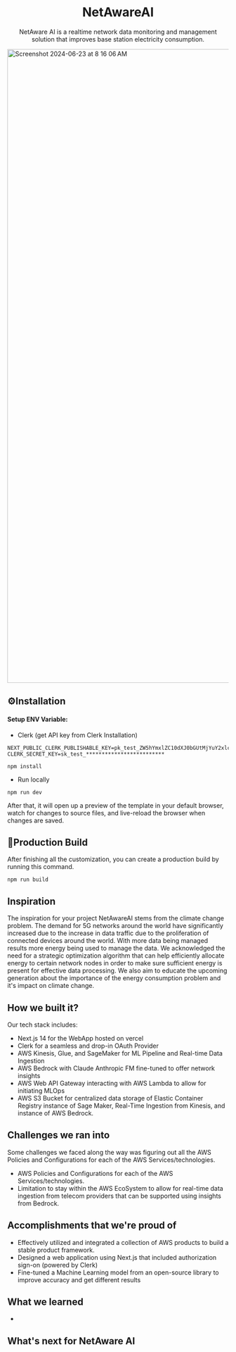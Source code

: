<h1 align=center>NetAwareAI</h1>
<p align=center>NetAware AI is a realtime network data monitoring and management solution that improves base station electricity consumption.</p>

<img width="1440" alt="Screenshot 2024-06-23 at 8 16 06 AM" src="https://github.com/raj978/netaware-ai/assets/55466615/f021d15c-288c-4e2f-9958-5fba9f8fe916">

<!-- installation -->
## ⚙️Installation

#### Setup ENV Variable: 
- Clerk (get API key from Clerk Installation)
```
NEXT_PUBLIC_CLERK_PUBLISHABLE_KEY=pk_test_ZW5hYmxlZC10dXJ0bGUtMjYuY2xlcmsuYWNjb3VudHMuZGV2JA
CLERK_SECRET_KEY=sk_test_*************************
```

```
npm install
```

* Run locally

```
npm run dev
```

After that, it will open up a preview of the template in your default browser, watch for changes to source files, and live-reload the browser when changes are saved.

## 🔨Production Build

After finishing all the customization, you can create a production build by running this command.

```
npm run build
```

## Inspiration

The inspiration for your project NetAwareAI stems from the climate change problem. The demand for 5G networks around the world have significantly increased due to the increase in data traffic due to the proliferation of connected devices around the world. With more data being managed results more energy being used to manage the data. We acknowledged the need for a strategic optimization algorithm that can help efficiently allocate energy to certain network nodes in order to make sure sufficient energy is present for effective data processing. We also aim to educate the upcoming generation about the importance of the energy consumption problem and it's impact on climate change. 

## How we built it?
Our tech stack includes:
- Next.js 14 for the WebApp hosted on vercel
- Clerk for a seamless and drop-in OAuth Provider
- AWS Kinesis, Glue, and SageMaker for ML Pipeline and Real-time Data Ingestion
- AWS Bedrock with Claude Anthropic FM fine-tuned to offer network insights
- AWS Web API Gateway interacting with AWS Lambda to allow for initiating MLOps
- AWS S3 Bucket for centralized data storage of Elastic Container Registry instance of Sage Maker, Real-Time Ingestion from Kinesis, and instance of AWS Bedrock.

## Challenges we ran into
Some challenges we faced along the way was figuring out all the AWS Policies and Configurations for each of the AWS Services/technologies. 
- AWS Policies and Configurations for each of the AWS Services/technologies.
- Limitation to stay within the AWS EcoSystem to allow for real-time data ingestion from telecom providers that can be supported using insights from Bedrock.

## Accomplishments that we're proud of
- Effectively utilized and integrated a collection of AWS products to build a stable product framework.
- Designed a web application using Next.js that included authorization sign-on (powered by Clerk)
- Fine-tuned a Machine Learning model from an open-source library to improve accuracy and get different results

## What we learned
- 

## What's next for NetAware AI
